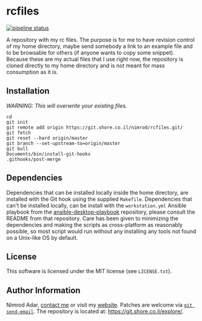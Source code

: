 # rcfiles

[![pipeline status](https://git.shore.co.il/nimrod/rcfiles/badges/master/pipeline.svg)](https://git.shore.co.il/nimrod/rcfiles/-/commits/master)

A repository with my rc files. The purpose is for me to have revision
control of my home directory, maybe send somebody a link to an example
file and to be browsable for others (if anyone wants to copy some
snippet). Because these are my actual files that I use right now, the
repository is cloned directly to my home directory and is not meant for
mass consumption as it is.

## Installation

*WARNING: This will overwrite your existing files.*

```
cd
git init
git remote add origin https://git.shore.co.il/nimrod/rcfiles.git/
git fetch
git reset --hard origin/master
git branch --set-upstream-to=origin/master
git bull
Documents/bin/install-git-hooks
.githooks/post-merge
```

## Dependencies

Dependencies that can be installed locally inside the home directory, are
installed with the Git hook using the supplied `Makefile`. Dependencies that
can't be installed locally, can be install with the `workstation.yml` Ansible
playbook from the
[ansible-desktop-playbook](https://git.shore.co.il/ansible/ansible-desktop-playbooks)
repository, please consult the README from that repository. Care has been given
to minimizing the dependencies and making the scripts as cross-platform as
reasonably possible, so most script would run without any installing any tools
not found on a Unix-like OS by default.

## License

This software is licensed under the MIT license (see `LICENSE.txt`).

## Author Information

Nimrod Adar, [contact me](mailto:nimrod@shore.co.il) or visit my
[website](https://www.shore.co.il/). Patches are welcome via
[`git send-email`](http://git-scm.com/book/en/v2/Git-Commands-Email). The repository
is located at: <https://git.shore.co.il/explore/>.
